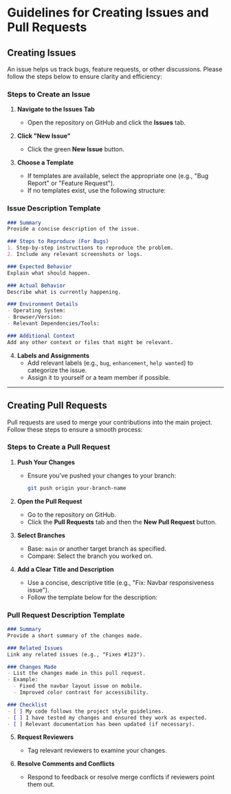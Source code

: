 # Guidelines for Creating Issues and Pull Requests

## Creating Issues  

An issue helps us track bugs, feature requests, or other discussions. Please follow the steps below to ensure clarity and efficiency:

### Steps to Create an Issue

1. **Navigate to the Issues Tab**  
   - Open the repository on GitHub and click the **Issues** tab.

2. **Click "New Issue"**  
   - Click the green **New Issue** button.

3. **Choose a Template**  
   - If templates are available, select the appropriate one (e.g., "Bug Report" or "Feature Request").  
   - If no templates exist, use the following structure:

### Issue Description Template  

```markdown
### Summary  
Provide a concise description of the issue.  

### Steps to Reproduce (For Bugs)  
1. Step-by-step instructions to reproduce the problem.  
2. Include any relevant screenshots or logs.  

### Expected Behavior  
Explain what should happen.  

### Actual Behavior  
Describe what is currently happening.  

### Environment Details  
- Operating System:  
- Browser/Version:  
- Relevant Dependencies/Tools:  

### Additional Context  
Add any other context or files that might be relevant.
```

4. **Labels and Assignments**  
   - Add relevant labels (e.g., `bug`, `enhancement`, `help wanted`) to categorize the issue.  
   - Assign it to yourself or a team member if possible.

---

## Creating Pull Requests  

Pull requests are used to merge your contributions into the main project. Follow these steps to ensure a smooth process:

### Steps to Create a Pull Request  

1. **Push Your Changes**  
   - Ensure you’ve pushed your changes to your branch:
     ```bash
     git push origin your-branch-name
     ```

2. **Open the Pull Request**  
   - Go to the repository on GitHub.  
   - Click the **Pull Requests** tab and then the **New Pull Request** button.  

3. **Select Branches**  
   - Base: `main` or another target branch as specified.  
   - Compare: Select the branch you worked on.  

4. **Add a Clear Title and Description**  
   - Use a concise, descriptive title (e.g., "Fix: Navbar responsiveness issue").  
   - Follow the template below for the description:

### Pull Request Description Template  

```markdown
### Summary  
Provide a short summary of the changes made.  

### Related Issues  
Link any related issues (e.g., "Fixes #123").  

### Changes Made  
- List the changes made in this pull request.  
- Example:  
  - Fixed the navbar layout issue on mobile.  
  - Improved color contrast for accessibility.  

### Checklist  
- [ ] My code follows the project style guidelines.  
- [ ] I have tested my changes and ensured they work as expected.  
- [ ] Relevant documentation has been updated (if necessary).  
```

5. **Request Reviewers**  
   - Tag relevant reviewers to examine your changes.  

6. **Resolve Comments and Conflicts**  
   - Respond to feedback or resolve merge conflicts if reviewers point them out.  
